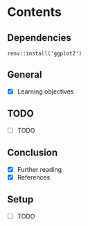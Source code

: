 # Contents

## Dependencies

```
renv::install('ggplot2')
```

## General

- [x] Learning objectives

## TODO

- [ ] TODO

## Conclusion

- [x] Further reading
- [x] References

## Setup

- [ ] TODO

